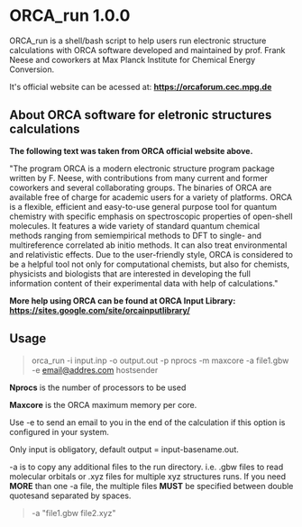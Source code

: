 # ORCA_run 1.0.0

ORCA_run is a shell/bash script to help users run electronic structure calculations with ORCA software developed and maintained by prof. Frank Neese and coworkers at Max Planck Institute for Chemical Energy Conversion.

It's official website can be acessed at: **https://orcaforum.cec.mpg.de**

## About ORCA software for eletronic structures calculations

**The following text was taken from ORCA official website above.**

"The program ORCA is a modern electronic structure program package written by F. Neese, with contributions from many current and former coworkers and several collaborating groups. The binaries of ORCA are available free of charge for academic users for a variety of platforms.
ORCA is a flexible, efficient and easy-to-use general purpose tool for quantum chemistry with specific emphasis on spectroscopic properties of open-shell molecules. It features a wide variety of standard quantum chemical methods ranging from semiempirical methods to DFT to single- and multireference correlated ab initio methods. It can also treat environmental and relativistic effects.
Due to the user-friendly style, ORCA is considered to be a helpful tool not only for computational chemists, but also for chemists, physicists and biologists that are interested in developing the full information content of their experimental data with help of calculations."

**More help using ORCA can be found at ORCA Input Library: https://sites.google.com/site/orcainputlibrary/**

## Usage

> orca_run -i input.inp -o output.out -p nprocs -m maxcore -a file1.gbw -e email@addres.com hostsender

**Nprocs** is the number of processors to be used

**Maxcore** is the ORCA maximum memory per core.

Use -e to send an email to you in the end of the calculation if this option is configured in your system.

Only input is obligatory, default output = input-basename.out.

-a is to copy any additional files to the run directory. i.e. .gbw files to read molecular orbitals or .xyz files for multiple xyz structures runs. If you need **MORE** than one -a file, the multiple files **MUST** be specified between double quotesand separated by spaces. 

> -a "file1.gbw file2.xyz"
